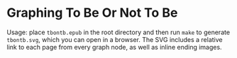 # Graphing To Be Or Not To Be

Usage: place `tbontb.epub` in the root directory and then run `make` to generate `tbontb.svg`, which you can open in a browser. The SVG includes a relative link to each page from every graph node, as well as inline ending images.
